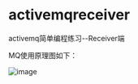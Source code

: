 # activemqreceiver
activemq简单编程练习--Receiver端

MQ使用原理图如下：

![image](http://on-img.com/chart_image/5b431c41e4b00c2f18c46956.png)
